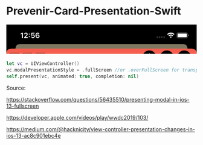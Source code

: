# Prevenir-Card-Presentation-Swift

<img src="card.png">

```swift
let vc = UIViewController()
vc.modalPresentationStyle = .fullScreen //or .overFullScreen for transparency
self.present(vc, animated: true, completion: nil)
```

Source: 

https://stackoverflow.com/questions/56435510/presenting-modal-in-ios-13-fullscreen

https://developer.apple.com/videos/play/wwdc2019/103/

https://medium.com/@hacknicity/view-controller-presentation-changes-in-ios-13-ac8c901ebc4e
